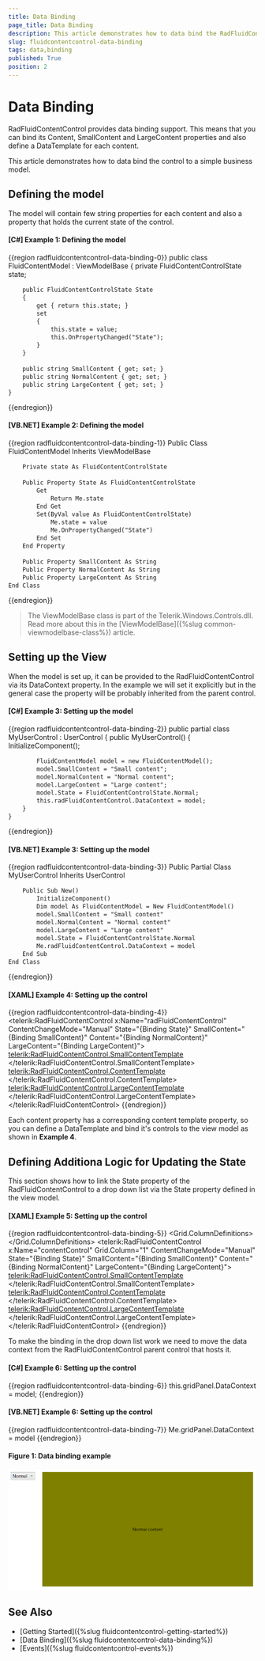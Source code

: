 ```yaml
---
title: Data Binding
page_title: Data Binding
description: This article demonstrates how to data bind the RadFluidContentControl to a simple business model.
slug: fluidcontentcontrol-data-binding
tags: data,binding
published: True
position: 2
---
```


# Data Binding

RadFluidContentControl provides data binding support. This means that you can bind its Content, SmallContent and LargeContent properties and also define a DataTemplate for each content.

This article demonstrates how to data bind the control to a simple business model.

## Defining the model

The model will contain few string properties for each content and also a property that holds the current state of the control.

#### __[C#] Example 1: Defining the model__
{{region radfluidcontentcontrol-data-binding-0}}
	public class FluidContentModel : ViewModelBase
    {
        private FluidContentControlState state;        
        
        public FluidContentControlState State
        {
            get { return this.state; }
            set
            {
                this.state = value;
                this.OnPropertyChanged("State");
            }
        }

        public string SmallContent { get; set; }
        public string NormalContent { get; set; }
        public string LargeContent { get; set; }
    }    
{{endregion}}

#### __[VB.NET] Example 2: Defining the model__
{{region radfluidcontentcontrol-data-binding-1}}
	Public Class FluidContentModel
		Inherits ViewModelBase

		Private state As FluidContentControlState

		Public Property State As FluidContentControlState
			Get
				Return Me.state
			End Get
			Set(ByVal value As FluidContentControlState)
				Me.state = value
				Me.OnPropertyChanged("State")
			End Set
		End Property

		Public Property SmallContent As String
		Public Property NormalContent As String
		Public Property LargeContent As String
	End Class    
{{endregion}}

> The ViewModelBase class is part of the Telerik.Windows.Controls.dll. Read more about this in the [ViewModelBase]({%slug common-viewmodelbase-class%}) article.

## Setting up the View

When the model is set up, it can be provided to the RadFluidContentControl via its DataContext property. In the example we will set it explicitly but in the general case the property will be probably inherited from the parent control.

#### __[C#] Example 3: Setting up the model__
{{region radfluidcontentcontrol-data-binding-2}}
	public partial class MyUserControl : UserControl
    {
        public MyUserControl()
        {
            InitializeComponent();

            FluidContentModel model = new FluidContentModel();
            model.SmallContent = "Small content";
            model.NormalContent = "Normal content";
            model.LargeContent = "Large content";
            model.State = FluidContentControlState.Normal;
            this.radFluidContentControl.DataContext = model;            
        }
	}
{{endregion}}

#### __[VB.NET] Example 3: Setting up the model__
{{region radfluidcontentcontrol-data-binding-3}}
	Public Partial Class MyUserControl
		Inherits UserControl

		Public Sub New()
			InitializeComponent()
			Dim model As FluidContentModel = New FluidContentModel()
			model.SmallContent = "Small content"
			model.NormalContent = "Normal content"
			model.LargeContent = "Large content"
			model.State = FluidContentControlState.Normal
			Me.radFluidContentControl.DataContext = model
		End Sub
	End Class
{{endregion}}

#### __[XAML] Example 4: Setting up the control__
{{region radfluidcontentcontrol-data-binding-4}}
	<telerik:RadFluidContentControl x:Name="radFluidContentControl"
									ContentChangeMode="Manual"
									State="{Binding State}"
									SmallContent="{Binding SmallContent}"
									Content="{Binding NormalContent}" 
									LargeContent="{Binding LargeContent}">
		<telerik:RadFluidContentControl.SmallContentTemplate>
			<DataTemplate>
				<Border Background="Bisque">
					<TextBlock Text="{Binding}" VerticalAlignment="Center" TextAlignment="Center" />
				</Border>
			</DataTemplate>
		</telerik:RadFluidContentControl.SmallContentTemplate>
		<telerik:RadFluidContentControl.ContentTemplate>
			<DataTemplate>
				<Border Background="Olive">
					<TextBlock Text="{Binding}" VerticalAlignment="Center" TextAlignment="Center" />
				</Border>
			</DataTemplate>
		</telerik:RadFluidContentControl.ContentTemplate>
		<telerik:RadFluidContentControl.LargeContentTemplate>
			<DataTemplate>
				<Border Background="LightGoldenrodYellow">
					<TextBlock Text="{Binding}" VerticalAlignment="Center" TextAlignment="Center" />
				</Border>
			</DataTemplate>
		</telerik:RadFluidContentControl.LargeContentTemplate>
	</telerik:RadFluidContentControl>
{{endregion}}

Each content property has a corresponding content template property, so you can define a DataTemplate and bind it's controls to the view model as shown in __Example 4__. 

## Defining Additiona Logic for Updating the State

This section shows how to link the State property of the RadFluidContentControl to a drop down list via the State property defined in the view model.

#### __[XAML] Example 5: Setting up the control__
{{region radfluidcontentcontrol-data-binding-5}}
	<Grid x:Name="gridPanel">
        <Grid.ColumnDefinitions>
            <ColumnDefinition Width="Auto"/>
            <ColumnDefinition />
        </Grid.ColumnDefinitions>
        <ComboBox SelectedValue="{Binding State, Mode=TwoWay}" SelectedValuePath="Content" 
				  VerticalAlignment="Top" Margin="20 0 20 0">
            <ComboBoxItem Content="{x:Static telerik:FluidContentControlState.Small}" />
            <ComboBoxItem Content="{x:Static telerik:FluidContentControlState.Normal}" />
            <ComboBoxItem Content="{x:Static telerik:FluidContentControlState.Large}" />
        </ComboBox>
        <telerik:RadFluidContentControl x:Name="contentControl"
                                        Grid.Column="1"
                                        ContentChangeMode="Manual"
                                        State="{Binding State}"
                                        SmallContent="{Binding SmallContent}"
                                        Content="{Binding NormalContent}" 
                                        LargeContent="{Binding LargeContent}">
            <telerik:RadFluidContentControl.SmallContentTemplate>
                <DataTemplate>
                    <Border Background="Bisque">
                        <TextBlock Text="{Binding}" VerticalAlignment="Center" TextAlignment="Center" />
                    </Border>
                </DataTemplate>
            </telerik:RadFluidContentControl.SmallContentTemplate>
            <telerik:RadFluidContentControl.ContentTemplate>
                <DataTemplate>
                    <Border Background="Olive">
                        <TextBlock Text="{Binding}" VerticalAlignment="Center" TextAlignment="Center" />
                    </Border>
                </DataTemplate>
            </telerik:RadFluidContentControl.ContentTemplate>
            <telerik:RadFluidContentControl.LargeContentTemplate>
                <DataTemplate>
                    <Border Background="LightGoldenrodYellow">
                        <TextBlock Text="{Binding}" VerticalAlignment="Center" TextAlignment="Center" />
                    </Border>
                </DataTemplate>
            </telerik:RadFluidContentControl.LargeContentTemplate>
        </telerik:RadFluidContentControl>
    </Grid>
{{endregion}}

To make the binding in the drop down list work we need to move the data context from the RadFluidContentControl parent control that hosts it. 

#### __[C#] Example 6: Setting up the control__
{{region radfluidcontentcontrol-data-binding-6}}
	this.gridPanel.DataContext = model;
{{endregion}}

#### __[VB.NET] Example 6: Setting up the control__
{{region radfluidcontentcontrol-data-binding-7}}
	Me.gridPanel.DataContext = model
{{endregion}}

#### Figure 1: Data binding example
![fluidcontentcontrol-data-binding-0](images/fluidcontentcontrol-data-binding-0.png)

## See Also
* [Getting Started]({%slug fluidcontentcontrol-getting-started%})
* [Data Binding]({%slug fluidcontentcontrol-data-binding%})
* [Events]({%slug fluidcontentcontrol-events%})
